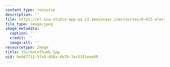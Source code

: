 ```yaml
---
content_type: resource
description: ''
file: https://ol-ocw-studio-app-qa.s3.amazonaws.com/courses/8-02t-electricity-and-magnetism-spring-2005/0e6677125fa5d58a4b783ac5351eee69_15createThumb.jpg
file_type: image/jpeg
image_metadata:
  caption: ''
  credit: ''
  image-alt: ''
resourcetype: Image
title: 15createThumb.jpg
uid: 0e667712-5fa5-d58a-4b78-3ac5351eee69
---
```

